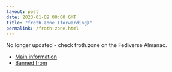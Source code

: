 ```yaml
---
layout: post
date: 2023-01-09 00:00 GMT
title: "froth.zone (forwarding)"
permalink: /froth-zone.html
---
```


No longer updated - check froth.zone on the Fediverse Almanac.

* [Main information](https://www.fediversealmanac.com/api/v1/instances/froth.zone)
* [Banned from](https://www.fediversealmanac.com/api/v1/instances/froth.zone/banned_from)

